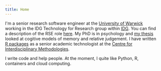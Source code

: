 ```yaml
---
title: Home
---
```


I'm a senior research software engineer at the [University of Warwick](https://warwick.ac.uk) working in the IDG Technology for Research group within [IDG](https://warwick.ac.uk/services/sim/newsandevents/working-securely-the-information-and-digital-group/). You can find a description of the RSE role [here](https://www.software.ac.uk/research-software-engineers). My PhD is in psychology and [my thesis](http://wrap.warwick.ac.uk/60630/) looked at cogitive models of memory and relative judgement. I have written [R packages](https://github.com/warwickcim) as a senior academic technologist at the [Centre for Interdisciplinary Methodologies](https://warwick.ac.uk/fac/cross_fac/cim/).

I write code and help people. At the moment, I quite like Python, R, containers and cloud computing.
